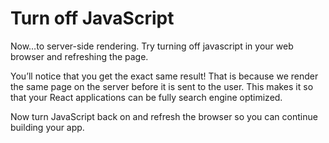 # Turn off JavaScript

Now…to server-side rendering. Try turning off javascript in your web browser and refreshing the page.

You’ll notice that you get the exact same result! That is because we render the same page on the server before it is sent to the user. This makes it so that your React applications can be fully search engine optimized.

Now turn JavaScript back on and refresh the browser so you can continue building your app.

